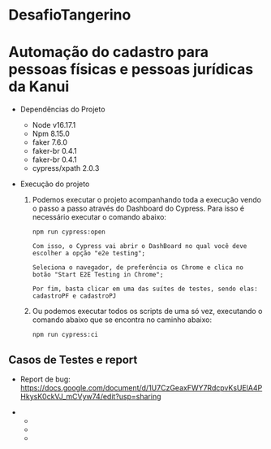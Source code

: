# DesafioTangerino

# Automação do cadastro para pessoas físicas e pessoas jurídicas da Kanui


* Dependências do Projeto
  * Node v16.17.1
  * Npm 8.15.0
  * faker 7.6.0
  * faker-br 0.4.1
  * faker-br 0.4.1
  * cypress/xpath 2.0.3
  
    
* Execução do projeto


  1. Podemos executar o projeto acompanhando toda a execução vendo o passo a passo através do Dashboard do Cypress. Para isso é necessário executar o comando abaixo:
     
        ``` npm run cypress:open ```
        
         Com isso, o Cypress vai abrir o DashBoard no qual você deve escolher a opção "e2e testing";
  
         Seleciona o navegador, de preferência os Chrome e clica no botão "Start E2E Testing in Chrome";
  
         Por fim, basta clicar em uma das suítes de testes, sendo elas: cadastroPF e cadastroPJ
  
  5. Ou podemos executar todos os scripts de uma só vez, executando o comando abaixo que se encontra no caminho abaixo:
     
     
     ``` npm run cypress:ci ``` 
     
     
## Casos de Testes e report

* Report de bug: https://docs.google.com/document/d/1U7CzGeaxFWY7RdcpvKsUElA4PHkysK0ckVJ_mCVyw74/edit?usp=sharing


- 
  - 
  - 
  - 
